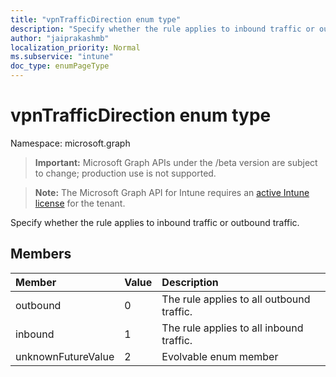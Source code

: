 ```yaml
---
title: "vpnTrafficDirection enum type"
description: "Specify whether the rule applies to inbound traffic or outbound traffic."
author: "jaiprakashmb"
localization_priority: Normal
ms.subservice: "intune"
doc_type: enumPageType
---
```


# vpnTrafficDirection enum type

Namespace: microsoft.graph
> **Important:** Microsoft Graph APIs under the /beta version are subject to change; production use is not supported.

> **Note:** The Microsoft Graph API for Intune requires an [active Intune license](https://go.microsoft.com/fwlink/?linkid=839381) for the tenant.


Specify whether the rule applies to inbound traffic or outbound traffic.

## Members
|Member|Value|Description|
|:---|:---|:---|
|outbound|0|The rule applies to all outbound traffic.|
|inbound|1|The rule applies to all inbound traffic.|
|unknownFutureValue|2|Evolvable enum member|
